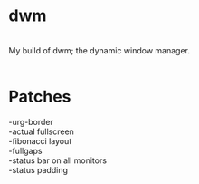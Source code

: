 # dwm
<br>
My build of dwm; the dynamic window manager. <br><br>

# Patches
-urg-border <br>
-actual fullscreen <br>
-fibonacci layout <br>
-fullgaps <br> 
-status bar on all monitors <br>
-status padding <br>
